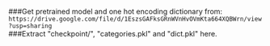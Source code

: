 ###Get pretrained model and one hot encoding dictionary from:   
```https://drive.google.com/file/d/1EszsGAFksGRnWVnHvOVmKta664XQBWrn/view?usp=sharing```   
###Extract "checkpoint/", "categories.pkl" and "dict.pkl" here.